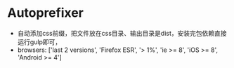 # Autoprefixer 
- 自动添加css前缀，把文件放在css目录、输出目录是dist，安装完包依赖直接运行gulp即可，
- browsers: ['last 2 versions', 'Firefox ESR', '> 1%', 'ie >= 8', 'iOS >= 8', 'Android >= 4']

